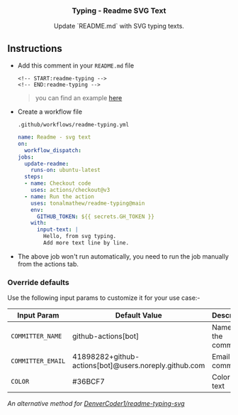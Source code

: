 <h3 align="center">Typing - Readme SVG Text</h3>
<p align="center">
<!-- START:readme-typing --> 
<!-- END:readme-typing -->
</p>
<p align="center">Update `README.md` with SVG typing texts.</p>

</div>

## Instructions

- Add this comment in your `README.md` file

  ```
  <!-- START:readme-typing --> 
  <!-- END:readme-typing -->
  ``` 
  > you can find an example [here](https://github.com/tonalmathew/tonalmathew)

- Create a workflow file

  `.github/workflows/readme-typing.yml`

  ```yml
  name: Readme - svg text
  on:
    workflow_dispatch:
  jobs:
    update-readme:
      runs-on: ubuntu-latest
    steps:
    - name: Checkout code
      uses: actions/checkout@v3
    - name: Run the action
      uses: tonalmathew/readme-typing@main
      env:
        GITHUB_TOKEN: ${{ secrets.GH_TOKEN }}
      with:
        input-text: |
          Hello, from svg typing.
          Add more text line by line.
  ```

- The above job won't run automatically, you need to run the job manually from the actions tab.

### Override defaults

Use the following input params to customize it for your use case:-

| Input Param       | Default Value                                         | Description                                               |
| ----------------- | ----------------------------------------------------- | --------------------------------------------------------- |
| `COMMITTER_NAME`  | github-actions[bot]                                   | Name of the committer                                     |
| `COMMITTER_EMAIL` | 41898282+github-actions[bot]@users.noreply.github.com | Email of the committer                                    |
| `COLOR`           | #36BCF7                                               | Color of the text                                         |


_An alternative method for [DenverCoder1/readme-typing-svg](https://github.com/DenverCoder1/readme-typing-svg)_